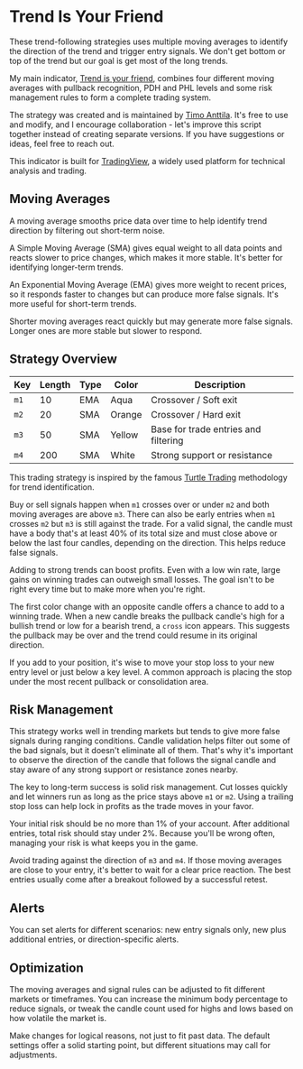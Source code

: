 # Trend Is Your Friend

These trend-following strategies uses multiple moving averages to identify the direction of the trend and trigger entry signals. We don't get bottom or top of the trend but our goal is get most of the long trends.

My main indicator, [Trend is your friend](./Trends.pine), combines four different moving averages with pullback recognition, PDH and PHL levels and some risk management rules to form a complete trading system.

The strategy was created and is maintained by [Timo Anttila](https://timoanttila.com/). It's free to use and modify, and I encourage collaboration - let's improve this script together instead of creating separate versions. If you have suggestions or ideas, feel free to reach out.

This indicator is built for [TradingView](https://www.tradingview.com/), a widely used platform for technical analysis and trading.

## Moving Averages

A moving average smooths price data over time to help identify trend direction by filtering out short-term noise.

A Simple Moving Average (SMA) gives equal weight to all data points and reacts slower to price changes, which makes it more stable. It's better for identifying longer-term trends.

An Exponential Moving Average (EMA) gives more weight to recent prices, so it responds faster to changes but can produce more false signals. It's more useful for short-term trends.

Shorter moving averages react quickly but may generate more false signals. Longer ones are more stable but slower to respond.

## Strategy Overview

| Key | Length | Type | Color | Description |
| --- | --- | --- | --- | --- |
| `m1` | 10 | EMA | Aqua | Crossover / Soft exit |
| `m2` | 20 | SMA | Orange | Crossover / Hard exit |
| `m3` | 50 | SMA | Yellow | Base for trade entries and filtering |
| `m4` | 200 | SMA | White | Strong support or resistance |

This trading strategy is inspired by the famous [Turtle Trading](https://www.investopedia.com/articles/trading/08/turtle-trading.asp) methodology for trend identification.

Buy or sell signals happen when `m1` crosses over or under `m2` and both moving averages are above `m3`. There can also be early entries when `m1` crosses `m2` but `m3` is still against the trade. For a valid signal, the candle must have a body that's at least 40% of its total size and must close above or below the last four candles, depending on the direction. This helps reduce false signals.

Adding to strong trends can boost profits. Even with a low win rate, large gains on winning trades can outweigh small losses. The goal isn't to be right every time but to make more when you're right.

The first color change with an opposite candle offers a chance to add to a winning trade. When a new candle breaks the pullback candle's high for a bullish trend or low for a bearish trend, a `cross` icon appears. This suggests the pullback may be over and the trend could resume in its original direction.

If you add to your position, it's wise to move your stop loss to your new entry level or just below a key level. A common approach is placing the stop under the most recent pullback or consolidation area.

## Risk Management

This strategy works well in trending markets but tends to give more false signals during ranging conditions. Candle validation helps filter out some of the bad signals, but it doesn't eliminate all of them. That's why it's important to observe the direction of the candle that follows the signal candle and stay aware of any strong support or resistance zones nearby.

The key to long-term success is solid risk management. Cut losses quickly and let winners run as long as the price stays above `m1` or `m2`. Using a trailing stop loss can help lock in profits as the trade moves in your favor.

Your initial risk should be no more than 1% of your account. After additional entries, total risk should stay under 2%. Because you'll be wrong often, managing your risk is what keeps you in the game.

Avoid trading against the direction of `m3` and `m4`. If those moving averages are close to your entry, it's better to wait for a clear price reaction. The best entries usually come after a breakout followed by a successful retest.

## Alerts

You can set alerts for different scenarios: new entry signals only, new plus additional entries, or direction-specific alerts.

## Optimization

The moving averages and signal rules can be adjusted to fit different markets or timeframes. You can increase the minimum body percentage to reduce signals, or tweak the candle count used for highs and lows based on how volatile the market is.

Make changes for logical reasons, not just to fit past data. The default settings offer a solid starting point, but different situations may call for adjustments.